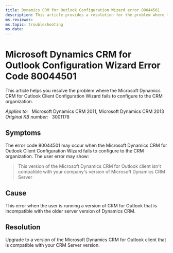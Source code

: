 ```yaml
---
title: Dynamics CRM for Outlook Configuration Wizard error 80044501
description: This article provides a resolution for the problem where the Microsoft Dynamics CRM for Outlook Client Configuration Wizard fails to configure to the CRM organization.
ms.reviewer: 
ms.topic: troubleshooting
ms.date: 
---
```

# Microsoft Dynamics CRM for Outlook Configuration Wizard Error Code 80044501

This article helps you resolve the problem where the Microsoft Dynamics CRM for Outlook Client Configuration Wizard fails to configure to the CRM organization.

_Applies to:_ &nbsp; Microsoft Dynamics CRM 2011, Microsoft Dynamics CRM 2013  
_Original KB number:_ &nbsp; 3001178

## Symptoms

The error code 80044501 may occur when the Microsoft Dynamics CRM for Outlook Client Configuration Wizard fails to configure to the CRM organization. The user error may show:

> This version of the Microsoft Dynamics CRM for Outlook client isn't compatible with your company's version of Microsoft Dynamics CRM Server

## Cause

This error when the user is running a version of CRM for Outlook that is incompatible with the older server version of Dynamics CRM.

## Resolution

Upgrade to a version of the Microsoft Dynamics CRM for Outlook client that is compatible with your CRM Server version.
